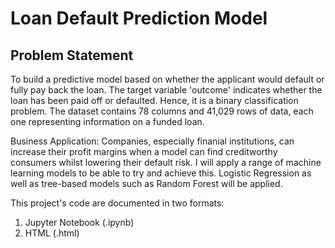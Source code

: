 # Loan Default Prediction Model

## Problem Statement
To build a predictive model based on whether the applicant would default or fully pay back the loan. The target variable 'outcome' indicates whether the loan has been paid off
or defaulted. Hence, it is a binary classification problem. The dataset contains 78 columns and 41,029 rows of data, each one representing information on a funded loan.

Business Application: Companies, especially finanial institutions, can increase their profit margins when a model can find creditworthy consumers whilst lowering their default risk. 
I will apply a range of machine learning models to be able to try and achieve this. Logistic Regression as well as tree-based models such as Random Forest will be applied.

This project's code are documented in two formats:

1. Jupyter Notebook (.ipynb)
2. HTML (.html)
